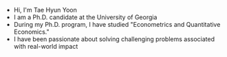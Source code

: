 - Hi, I'm Tae Hyun Yoon
- I am a Ph.D. candidate at the University of Georgia
- During my Ph.D. program, I have studied "Econometrics and Quantitative Economics."
- I have been passionate about solving challenging problems associated with real-world impact

<!---
TaeH-Yoon/TaeH-Yoon is a ✨ special ✨ repository because its `README.md` (this file) appears on your GitHub profile.
You can click the Preview link to take a look at your changes.
--->
